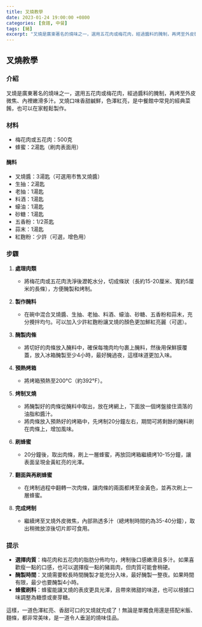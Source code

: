 ```yaml
---
title: 叉燒教學
date: 2023-01-24 19:00:00 +0800
categories: [食譜, 中餐]
tags: [豬] 
excerpt: "叉燒是廣東著名的燒味之一，選用五花肉或梅花肉，經過醬料的腌制，再烤至外皮微焦、內裡嫩滑多汁。叉燒口味香甜鹹鮮，色澤紅亮，是中餐館中常見的經典菜餚，也可以在家輕鬆製作"
---
```


## 叉燒教學

### 介紹
叉燒是廣東著名的燒味之一，選用五花肉或梅花肉，經過醬料的腌制，再烤至外皮微焦、內裡嫩滑多汁。叉燒口味香甜鹹鮮，色澤紅亮，是中餐館中常見的經典菜餚，也可以在家輕鬆製作。

### 材料
- 梅花肉或五花肉：500克
- 蜂蜜：2湯匙（刷肉表面用）

#### 醃料
- 叉燒醬：3湯匙（可選用市售叉燒醬）
- 生抽：2湯匙
- 老抽：1湯匙
- 料酒：1湯匙
- 蠔油：1湯匙
- 砂糖：1湯匙
- 五香粉：1/2茶匙
- 蒜末：1湯匙
- 紅麴粉：少許（可選，增色用）

### 步驟

1. **處理肉類**
   - 將梅花肉或五花肉洗淨後瀝乾水分，切成條狀（長約15-20厘米、寬約5厘米的長條），方便醃製和烤制。

2. **製作醃料**
   - 在碗中混合叉燒醬、生抽、老抽、料酒、蠔油、砂糖、五香粉和蒜末，充分攪拌均勻。可以加入少許紅麴粉讓叉燒的顏色更加鮮紅亮麗（可選）。

3. **醃製肉條**
   - 將切好的肉條放入醃料中，確保每塊肉均勻裹上醃料，然後用保鮮膜覆蓋，放入冰箱醃製至少4小時，最好醃過夜，這樣味道更加入味。

4. **預熱烤箱**
   - 將烤箱預熱至200°C（約392°F）。

5. **烤制叉燒**
   - 將醃製好的肉條從醃料中取出，放在烤網上，下面放一個烤盤接住滴落的油脂和醬汁。
   - 將肉條放入預熱好的烤箱中，先烤制20分鐘左右，期間可將剩餘的醃料刷在肉條上，增加風味。

6. **刷蜂蜜**
   - 20分鐘後，取出肉條，刷上一層蜂蜜，再放回烤箱繼續烤10-15分鐘，讓表面呈現金黃紅亮的光澤。

7. **翻面與再刷蜂蜜**
   - 在烤制過程中翻轉一次肉條，讓肉條的兩面都烤至金黃色，並再次刷上一層蜂蜜。

8. **完成烤制**
   - 繼續烤至叉燒外皮微焦，內部熟透多汁（總烤制時間約為35-40分鐘），取出稍微放涼後切片即可食用。

### 提示
- **選擇肉質**：梅花肉和五花肉的脂肪分佈均勻，烤制後口感嫩滑且多汁。如果喜歡瘦一點的口感，也可以選擇瘦一點的豬肩肉，但肉質可能會稍硬。
- **醃製時間**：叉燒需要較長時間醃製才能充分入味，最好醃製一整夜。如果時間有限，最少也要醃製4小時。
- **蜂蜜刷料**：蜂蜜能讓叉燒的表皮更具光澤，且帶來微甜的味道，也可以根據口味調整為糖漿或麥芽糖。

這樣，一道色澤紅亮、香甜可口的叉燒就完成了！無論是單獨食用還是搭配米飯、麵條，都非常美味，是一道令人垂涎的燒味佳品。
